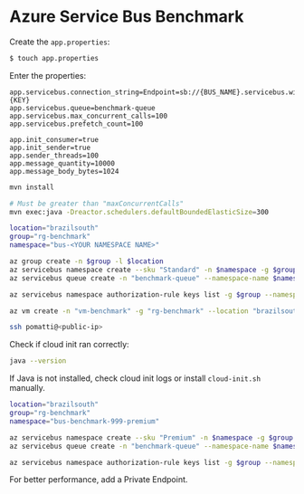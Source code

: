 # Azure Service Bus Benchmark

Create the `app.properties`:

```sh
$ touch app.properties
```

Enter the properties:

```properties
app.servicebus.connection_string=Endpoint=sb://{BUS_NAME}.servicebus.windows.net/;SharedAccessKeyName=RootManageSharedAccessKey;SharedAccessKey={KEY}
app.servicebus.queue=benchmark-queue
app.servicebus.max_concurrent_calls=100
app.servicebus.prefetch_count=100

app.init_consumer=true
app.init_sender=true
app.sender_threads=100
app.message_quantity=10000
app.message_body_bytes=1024
```


```sh
mvn install

# Must be greater than "maxConcurrentCalls"
mvn exec:java -Dreactor.schedulers.defaultBoundedElasticSize=300
```


```sh
location="brazilsouth"
group="rg-benchmark"
namespace="bus-<YOUR NAMESPACE NAME>"

az group create -n $group -l $location
az servicebus namespace create --sku "Standard" -n $namespace -g $group -l $location
az servicebus queue create -n "benchmark-queue" --namespace-name $namespace -g $group --enable-partitioning true

az servicebus namespace authorization-rule keys list -g $group --namespace-name $namespace --name "RootManageSharedAccessKey" --query "primaryConnectionString" -o tsv
```




```sh
az vm create -n "vm-benchmark" -g "rg-benchmark" --location "brazilsouth" --image "UbuntuLTS" --custom-data "cloud-init.sh" --size "Standard_F8s_v2"
```

```sh
ssh pomatti@<public-ip>
```

Check if cloud init ran correctly:

```sh
java --version
```

If Java is not installed, check cloud init logs or install `cloud-init.sh` manually.


```sh
location="brazilsouth"
group="rg-benchmark"
namespace="bus-benchmark-999-premium"

az servicebus namespace create --sku "Premium" -n $namespace -g $group -l $location
az servicebus queue create -n "benchmark-queue" --namespace-name $namespace -g $group --max-size 5120 --enable-partitioning true

az servicebus namespace authorization-rule keys list -g $group --namespace-name $namespace --name "RootManageSharedAccessKey" --query "primaryConnectionString" -o tsv
```

For better performance, add a Private Endpoint.